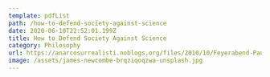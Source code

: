 ```yaml
---
template: pdfList
path: /how-to-defend-society-against-science
date: 2020-06-10T22:52:01.199Z
title: How to Defend Society Against Science
category: Philosophy
url: https://anarcosurrealisti.noblogs.org/files/2010/10/Feyerabend-Paul-How-to-defend-society-against-science.pdf
image: /assets/james-newcombe-brqziqoqzwa-unsplash.jpg
---
```

